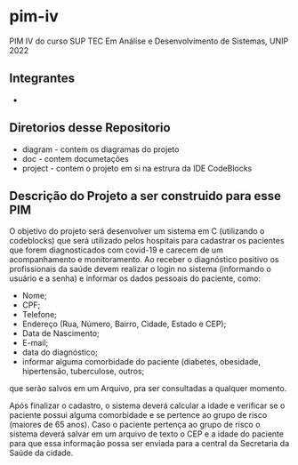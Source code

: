 # pim-iv

PIM IV do curso SUP TEC Em Análise e Desenvolvimento de Sistemas, UNIP 2022

## Integrantes
- 

## Diretorios desse Repositorio

- diagram - contem os diagramas do projeto
- doc - contem documetações
- project - contem o projeto em si na estrura da IDE CodeBlocks

## Descrição do Projeto a ser construido para esse PIM

O objetivo do projeto será desenvolver um sistema em C (utilizando o codeblocks) que será
utilizado pelos hospitais para cadastrar os pacientes que forem diagnosticados com covid-19
e carecem de um acompanhamento e monitoramento. Ao receber o diagnóstico positivo os
profissionais da saúde devem realizar o login no sistema (informando o usuário e a senha) e
informar os dados pessoais do paciente, como:
- Nome;
- CPF;
- Telefone;
- Endereço (Rua, Número, Bairro, Cidade, Estado e CEP);
- Data de Nascimento;
- E-mail;
- data do diagnóstico;
- informar alguma comorbidade do paciente (diabetes, obesidade, hipertensão, tuberculose, outros;

que serão salvos em um Arquivo, pra ser consultadas a qualquer momento.

Após finalizar o cadastro, o sistema deverá calcular a idade e verificar se o paciente possui
alguma comorbidade e se pertence ao grupo de risco (maiores de 65 anos). Caso o paciente
pertença ao grupo de risco o sistema deverá salvar em um arquivo de texto o CEP e a idade
do paciente para que essa informação possa ser enviada para a central da Secretaria da
Saúde da cidade.


